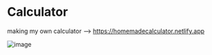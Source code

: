 # Calculator

making my own calculator --> https://homemadecalculator.netlify.app

![image](https://github.com/seknd/Calculator/assets/76913607/efeccd74-fae9-422a-be73-5ede878b9d81)


